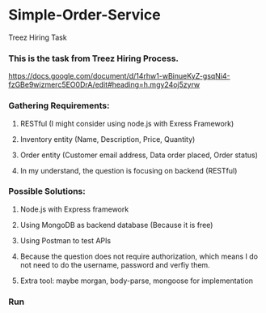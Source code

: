 # Simple-Order-Service
Treez Hiring Task

### This is the task from Treez Hiring Process. 

https://docs.google.com/document/d/14rhw1-wBinueKyZ-gsqNi4-fzGBe9wizmerc5EO0DrA/edit#heading=h.mgy24oj5zyrw


### Gathering Requirements: 

1. RESTful (I might consider using node.js with Exress Framework)

2. Inventory entity (Name, Description, Price, Quantity)

3. Order entity (Customer email address, Data order placed, Order status)

4. In my understand, the question is focusing on backend (RESTful)

### Possible Solutions:

1. Node.js with Express framework 

2. Using MongoDB as backend database (Because it is free)

3. Using Postman to test APIs 

4. Because the question does not require authorization, which means I do not need to do the username, password and verfiy them.

5. Extra tool: maybe morgan, body-parse, mongoose for implementation 

### Run
